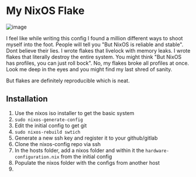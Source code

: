 # My NixOS Flake

![image](https://github.com/user-attachments/assets/d01d1363-8a59-4cd7-8c2c-b340982a4fc8)

I feel like while writing this config I found a million different ways to shoot myself into the foot. People will tell you "But NixOS is reliable and stable". Dont believe their lies. I wrote flakes that livelock with memory leaks. I wrote flakes that literally destroy the entire system. You might think "But NixOS has profiles, you can just roll bock". No, my flakes broke all profiles at once. Look me deep in the eyes and you might find my last shred of sanity.

But flakes are definitely reproducible which is neat.

## Installation

1. Use the nixos iso installer to get the basic system
2. `sudo nixos-generate-config`
3. Edit the initial config to get git
4. `sudo nixos-rebuild swtich`
5. Generate a new ssh key and register it to your github/gitlab
6. Clone the nixos-config repo via ssh
7. In the hosts folder, add a nixos folder and within it the `hardware-configuration.nix` from the initial config
8. Populate the nixos folder with the configs from another host
9. 

